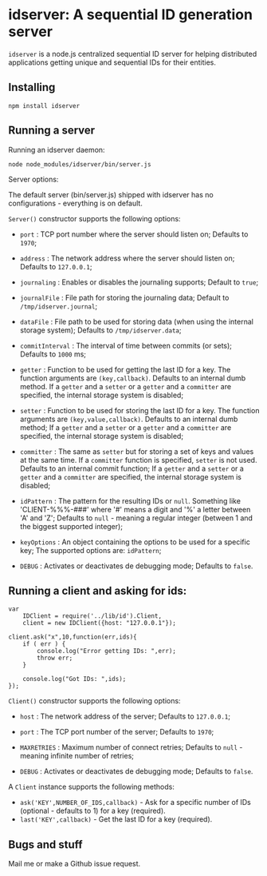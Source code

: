# idserver: A sequential ID generation server

`idserver` is a node.js centralized sequential ID server for helping distributed applications getting unique and sequential IDs for their entities.

## Installing

    npm install idserver

## Running a server

Running an idserver daemon:

    node node_modules/idserver/bin/server.js

Server options:

The default server (bin/server.js) shipped with idserver has no configurations - everything is on default.


`Server()` constructor supports the following options:

- `port` : TCP port number where the server should listen on; Defaults to `1970`;
- `address` : The network address where the server should listen on; Defaults to `127.0.0.1`;

- `journaling` : Enables or disables the journaling supports; Default to `true`;
- `journalFile` : File path for storing the journaling data; Default to `/tmp/idserver.journal`;

- `dataFile` : File path to be used for storing data (when using the internal storage system); Defaults to `/tmp/idserver.data`;

- `commitInterval` : The interval of time between commits (or sets); Defaults to `1000` ms;

- `getter` : Function to be used for getting the last ID for a key. The function arguments are `(key,callback)`. Defaults to an internal dumb method. If a `getter` and a `setter` or a `getter` and a `committer` are specified, the internal storage system is disabled;
- `setter` : Function to be used for storing the last ID for a key. The function arguments are `(key,value,callback)`. Defaults to an internal dumb method; If a `getter` and a `setter` or a `getter` and a `committer` are specified, the internal storage system is disabled;
- `committer` : The same as `setter` but for storing a set of keys and values at the same time. If a `committer` function is specified, `setter` is not used. Defaults to an internal commit function; If a `getter` and a `setter` or a `getter` and a `committer` are specified, the internal storage system is disabled;

- `idPattern` : The pattern for the resulting IDs or `null`. Something like 'CLIENT-%%%-###' where '#' means a digit and '%' a letter between 'A' and 'Z'; Defaults to `null` - meaning a regular integer (between 1 and the biggest supported integer);

- `keyOptions` : An object containing the options to be used for a specific key; The supported options are: `idPattern`;

- `DEBUG` : Activates or deactivates de debugging mode; Defaults to `false`.


## Running a client and asking for ids:

    var
        IDClient = require('../lib/id').Client,
        client = new IDClient({host: "127.0.0.1"});

    client.ask("x",10,function(err,ids){
        if ( err ) {
            console.log("Error getting IDs: ",err);
            throw err;
        }

        console.log("Got IDs: ",ids);
    });


`Client()` constructor supports the following options:

- `host` : The network address of the server; Defaults to `127.0.0.1`;
- `port` : The TCP port number of the server; Defaults to `1970`;
- `MAXRETRIES` : Maximum number of connect retries; Defaults to `null` - meaning infinite number of retries;

- `DEBUG` : Activates or deactivates de debugging mode; Defaults to `false`.

A `Client` instance supports the following methods:

- `ask('KEY',NUMBER_OF_IDS,callback)` - Ask for a specific number of IDs (optional - defaults to 1) for a key (required).
- `last('KEY',callback)` - Get the last ID for a key (required).


## Bugs and stuff

Mail me or make a Github issue request.

